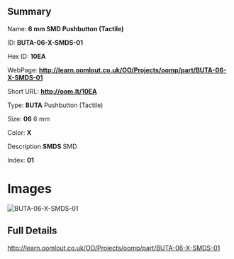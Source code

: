 

## Summary
 
Name: __6 mm SMD Pushbutton (Tactile)__

ID: __BUTA-06-X-SMDS-01__

Hex ID: __10EA__

WebPage: __http://learn.oomlout.co.uk/OO/Projects/oomp/part/BUTA-06-X-SMDS-01__

Short URL: __http://oom.lt/10EA__


Type: __BUTA__ Pushbutton (Tactile) 

Size: __06__ 6 mm 

Color: __X__  

Description __SMDS__ SMD 

Index: __01__


 # Images
![BUTA-06-X-SMDS-01](http://oomlout.com/oomp-gen/parts/BUTA-06-X-SMDS-01/BUTA-06-X-SMDS-01_420.jpg)



 ## Full Details

 http://learn.oomlout.co.uk/OO/Projects/oomp/part/BUTA-06-X-SMDS-01














